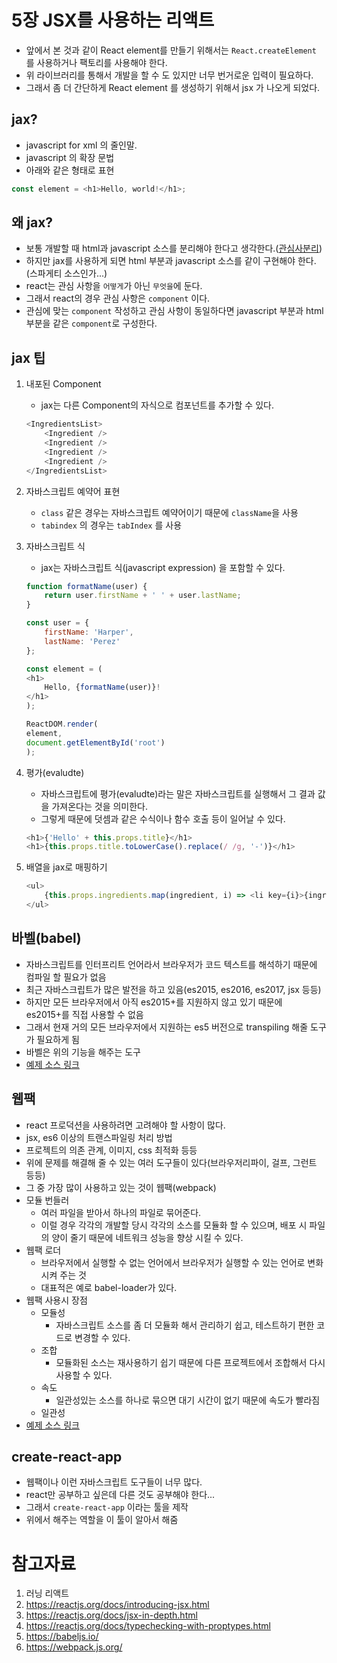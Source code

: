 # 5장 JSX를 사용하는 리액트

* 앞에서 본 것과 같이 React element를 만들기 위해서는 `React.createElement` 를 사용하거나 팩토리를 사용해야 한다.
* 위 라이브러리를 통해서 개발을 할 수 도 있지만 너무 번거로운 입력이 필요하다.
* 그래서 좀 더 간단하게 React element 를 생성하기 위해서 jsx 가 나오게 되었다.

## jax?

* javascript for xml 의 줄인말.
* javascript 의 확장 문법
* 아래와 같은 형태로 표현   
```javascript
const element = <h1>Hello, world!</h1>;
```

## 왜 jax?

* 보통 개발할 때 html과 javascript 소스를 분리해야 한다고 생각한다.([관심사분리](https://gamecodingschool.org/2015/05/29/%EA%B4%80%EC%8B%AC%EC%82%AC%EC%9D%98-%EB%B6%84%EB%A6%ACseparation-of-concerns/))
* 하지만 jax를 사용하게 되면 html 부분과 javascript 소스를 같이 구현해야 한다.(스파게티 소스인가...)
* react는 관심 사항을 `어떻게`가 아닌 `무엇을`에 둔다.
* 그래서 react의 경우 관심 사항은 `component` 이다.
* 관심에 맞는 `component` 작성하고 관심 사항이 동일하다면 javascript 부분과 html 부분을 같은 `component`로 구성한다.

## jax 팁

1. 내포된 Component

    * jax는 다른 Component의 자식으로 컴포넌트를 추가할 수 있다.

    ```javascript
    <IngredientsList>
        <Ingredient />
        <Ingredient />
        <Ingredient />
        <Ingredient />
    </IngredientsList>
    ```
2. 자바스크립트 예약어 표현

    * `class` 같은 경우는 자바스크립트 예약어이기 때문에 `className`을 사용
    * `tabindex` 의 경우는 `tabIndex` 를 사용

3. 자바스크립트 식

    * jax는 자바스크립트 식(javascript expression) 을 포함할 수 있다.
    ```javascript
    function formatName(user) {
        return user.firstName + ' ' + user.lastName;
    }

    const user = {
        firstName: 'Harper',
        lastName: 'Perez'
    };

    const element = (
    <h1>
        Hello, {formatName(user)}!
    </h1>
    );

    ReactDOM.render(
    element,
    document.getElementById('root')
    );
    ```
    
4. 평가(evaludte)

    * 자바스크립트에 평가(evaludte)라는 말은 자바스크립트를 실행해서 그 결과 값을 가져온다는 것을 의미한다.
    * 그렇게 때문에 덧셈과 같은 수식이나 함수 호출 등이 일어날 수 있다.
    
    ```javascript
    <h1>{'Hello' + this.props.title}</h1>
    <h1>{this.props.title.toLowerCase().replace(/ /g, '-')}</h1>
    ```

5. 배열을 jax로 매핑하기

    ```javascript
    <ul>
        {this.props.ingredients.map(ingredient, i) => <li key={i}>{ingredient}</li>}
    </ul>
    ```

## 바벨(babel)

* 자바스크립트를 인터프리트 언어라서 브라우저가 코드 텍스트를 해석하기 때문에 컴파일 할 필요가 없음
* 최근 자바스크립트가 많은 발전을 하고 있음(es2015, es2016, es2017, jsx 등등)
* 하지만 모든 브라우저에서 아직 es2015+를 지원하지 않고 있기 때문에 es2015+를 직접 사용할 수 없음
* 그래서 현재 거의 모든 브라우저에서 지원하는 es5 버전으로 transpiling 해줄 도구가 필요하게 됨
* 바벨은 위의 기능을 해주는 도구
* [예제 소스 링크](lecture3.html)

## 웹팩

* react 프로덕션을 사용하려면 고려해야 할 사항이 많다.
* jsx, es6 이상의 트랜스파일링 처리 방법
* 프로젝트의 의존 관계, 이미지, css 최적화 등등
* 위에 문제를 해결해 줄 수 있는 여러 도구들이 있다(브라우저리파이, 걸프, 그런트 등등)
* 그 중 가장 많이 사용하고 있는 것이 웹팩(webpack)
* 모듈 번들러
    * 여러 파일을 받아서 하나의 파일로 묶어준다.
    * 이럴 경우 각각의 개발할 당시 각각의 소스를 모듈화 할 수 있으며, 배포 시 파일의 양이 줄기 때문에 네트워크 성능을 향상 시킬 수 있다.
* 웹팩 로더
    * 브라우저에서 실행할 수 없는 언어에서 브라우저가 실행할 수 있는 언어로 변화시켜 주는 것
    * 대표적은 예로 babel-loader가 있다.
* 웹팩 사용시 장점
    * 모듈성
        * 자바스크립트 소스를 좀 더 모듈화 해서 관리하기 쉽고, 테스트하기 편한 코드로 변경할 수 있다.
    * 조합
        * 모듈화된 소스는 재사용하기 쉽기 때문에 다른 프로젝트에서 조합해서 다시 사용할 수 있다.
    * 속도
        * 일관성있는 소스를 하나로 묶으면 대기 시간이 없기 때문에 속도가 빨라짐
    * 일관성
* [예제 소스 링크](lecture3-1.html)

## create-react-app

* 웹팩이나 이런 자바스크립트 도구들이 너무 많다.
* react만 공부하고 싶은데 다른 것도 공부해야 한다...
* 그래서 `create-react-app` 이라는 툴을 제작
* 위에서 해주는 역할을 이 툴이 알아서 해줌

# 참고자료

1. 러닝 리액트
2. https://reactjs.org/docs/introducing-jsx.html
3. https://reactjs.org/docs/jsx-in-depth.html
4. https://reactjs.org/docs/typechecking-with-proptypes.html
5. https://babeljs.io/
6. https://webpack.js.org/
